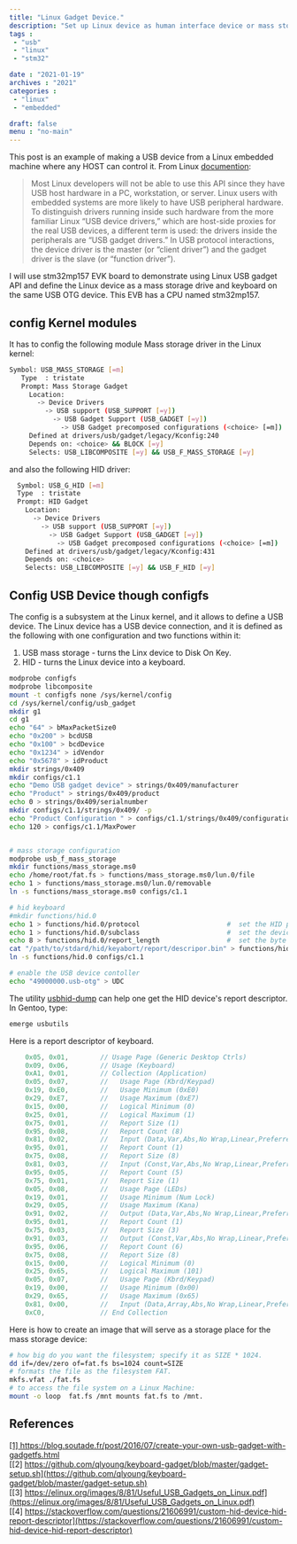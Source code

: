 ```yaml
---
title: "Linux Gadget Device."
description: "Set up Linux device as human interface device or mass storage device."
tags : 
 - "usb"
 - "linux"
 - "stm32"

date : "2021-01-19"
archives : "2021"
categories : 
 - "linux"
 - "embedded"

draft: false
menu : "no-main"
---
```

This post is an example of making a USB device from a Linux embedded machine where any HOST can control it. From Linux [documention](https://www.kernel.org/doc/html/v4.17/driver-api/usb/gadget.html):

>Most Linux developers will not be able to use this API since they have USB host hardware in a PC, workstation, or server. Linux users with embedded systems are more likely to have USB peripheral hardware. To distinguish drivers running inside such hardware from the more familiar Linux “USB device drivers,” which are host-side proxies for the real USB devices, a different term is used: the drivers inside the peripherals are “USB gadget drivers.” In USB protocol interactions, the device driver is the master (or “client driver”) and the gadget driver is the slave (or “function driver”).

I will use stm32mp157 EVK board to demonstrate using Linux USB gadget API and define the Linux device as a mass storage drive and keyboard on the same USB OTG device. This EVB has a CPU named stm32mp157. 

## config Kernel modules
It has to config the following module Mass storage driver in the Linux kernel:
```bash
Symbol: USB_MASS_STORAGE [=m]                                             
   Type  : tristate                                                          
   Prompt: Mass Storage Gadget                                               
     Location:                                                               
       -> Device Drivers                                                     
         -> USB support (USB_SUPPORT [=y])                                   
           -> USB Gadget Support (USB_GADGET [=y])                           
             -> USB Gadget precomposed configurations (<choice> [=m])        
     Defined at drivers/usb/gadget/legacy/Kconfig:240                        
     Depends on: <choice> && BLOCK [=y]                                      
     Selects: USB_LIBCOMPOSITE [=y] && USB_F_MASS_STORAGE [=y]
```
 and also the following HID driver:
 ```bash
   Symbol: USB_G_HID [=m]                                                                                               
   Type  : tristate                                                                                                     
   Prompt: HID Gadget                                                                                                   
     Location:                                                                                                          
       -> Device Drivers                                                                                                
         -> USB support (USB_SUPPORT [=y])                                                                              
           -> USB Gadget Support (USB_GADGET [=y])                                                                      
             -> USB Gadget precomposed configurations (<choice> [=m])                                                   
     Defined at drivers/usb/gadget/legacy/Kconfig:431                                                                   
     Depends on: <choice>                                                                                               
     Selects: USB_LIBCOMPOSITE [=y] && USB_F_HID [=y] 
 ```

## Config USB Device though configfs
The config is a subsystem at the Linux kernel, and it allows to define a USB device. The Linux device has a USB device connection, and it is defined as the following with one configuration and two functions within it:  
1. USB mass storage - turns the Linx device to Disk On Key.  
2. HID - turns the Linux device into a keyboard.  


```bash
modprobe configfs
modprobe libcomposite
mount -t configfs none /sys/kernel/config
cd /sys/kernel/config/usb_gadget
mkdir g1
cd g1
echo "64" > bMaxPacketSize0
echo "0x200" > bcdUSB
echo "0x100" > bcdDevice
echo "0x1234" > idVendor
echo "0x5678" > idProduct
mkdir strings/0x409
mkdir configs/c1.1
echo "Demo USB gadget device" > strings/0x409/manufacturer
echo "Product" > strings/0x409/product
echo 0 > strings/0x409/serialnumber
mkdir configs/c1.1/strings/0x409/ -p
echo "Product Configuration " > configs/c1.1/strings/0x409/configuration
echo 120 > configs/c1.1/MaxPower


# mass storage configuration
modprobe usb_f_mass_storage
mkdir functions/mass_storage.ms0
echo /home/root/fat.fs > functions/mass_storage.ms0/lun.0/file
echo 1 > functions/mass_storage.ms0/lun.0/removable
ln -s functions/mass_storage.ms0 configs/c1.1

# hid keyboard
#mkdir functions/hid.0
echo 1 > functions/hid.0/protocol                      #  set the HID protocol
echo 1 > functions/hid.0/subclass                      #  set the device subclass
echo 8 > functions/hid.0/report_length                 #  set the byte length of HID reports
cat "/path/to/stdard/hid/keyabort/report/descripor.bin" > functions/hid.0/report_desc        
ln -s functions/hid.0 configs/c1.1 

# enable the USB device contoller
echo "49000000.usb-otg" > UDC
```

The utility [usbhid-dump](https://github.com/DIGImend/usbhid-dump) can help one get the HID device's report descriptor. In Gentoo, type:
```bash
emerge usbutils
```
Here is a report descriptor of keyboard.
```c
	0x05, 0x01,        // Usage Page (Generic Desktop Ctrls)
	0x09, 0x06,        // Usage (Keyboard)
	0xA1, 0x01,        // Collection (Application)
	0x05, 0x07,        //   Usage Page (Kbrd/Keypad)
	0x19, 0xE0,        //   Usage Minimum (0xE0)
	0x29, 0xE7,        //   Usage Maximum (0xE7)
	0x15, 0x00,        //   Logical Minimum (0)
	0x25, 0x01,        //   Logical Maximum (1)
	0x75, 0x01,        //   Report Size (1)
	0x95, 0x08,        //   Report Count (8)
	0x81, 0x02,        //   Input (Data,Var,Abs,No Wrap,Linear,Preferred State,No Null Position)
	0x95, 0x01,        //   Report Count (1)
	0x75, 0x08,        //   Report Size (8)
	0x81, 0x03,        //   Input (Const,Var,Abs,No Wrap,Linear,Preferred State,No Null Position)
	0x95, 0x05,        //   Report Count (5)
	0x75, 0x01,        //   Report Size (1)
	0x05, 0x08,        //   Usage Page (LEDs)
	0x19, 0x01,        //   Usage Minimum (Num Lock)
	0x29, 0x05,        //   Usage Maximum (Kana)
	0x91, 0x02,        //   Output (Data,Var,Abs,No Wrap,Linear,Preferred State,No Null Position,Non-volatile)
	0x95, 0x01,        //   Report Count (1)
	0x75, 0x03,        //   Report Size (3)
	0x91, 0x03,        //   Output (Const,Var,Abs,No Wrap,Linear,Preferred State,No Null Position,Non-volatile)
	0x95, 0x06,        //   Report Count (6)
	0x75, 0x08,        //   Report Size (8)
	0x15, 0x00,        //   Logical Minimum (0)
	0x25, 0x65,        //   Logical Maximum (101)
	0x05, 0x07,        //   Usage Page (Kbrd/Keypad)
	0x19, 0x00,        //   Usage Minimum (0x00)
	0x29, 0x65,        //   Usage Maximum (0x65)
	0x81, 0x00,        //   Input (Data,Array,Abs,No Wrap,Linear,Preferred State,No Null Position)
	0xC0,              // End Collection
```


Here is how to create an image that will serve as a storage place for the mass storage device:
```bash
# how big do you want the filesystem; specify it as SIZE * 1024.
dd if=/dev/zero of=fat.fs bs=1024 count=SIZE 
# formats the file as the filesystem FAT.
mkfs.vfat ./fat.fs
# to access the file system on a Linux Machine:
mount -o loop  fat.fs /mnt mounts fat.fs to /mnt.
```



## References
[[1] https://blog.soutade.fr/post/2016/07/create-your-own-usb-gadget-with-gadgetfs.html ](https://blog.soutade.fr/post/2016/07/create-your-own-usb-gadget-with-gadgetfs.html)  
[[2] https://github.com/qlyoung/keyboard-gadget/blob/master/gadget-setup.sh](https://github.com/qlyoung/keyboard-gadget/blob/master/gadget-setup.sh)  
[[3] https://elinux.org/images/8/81/Useful_USB_Gadgets_on_Linux.pdf](https://elinux.org/images/8/81/Useful_USB_Gadgets_on_Linux.pdf)  
[[4] https://stackoverflow.com/questions/21606991/custom-hid-device-hid-report-descriptor](https://stackoverflow.com/questions/21606991/custom-hid-device-hid-report-descriptor)
